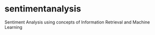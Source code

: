 # sentimentanalysis
Sentiment Analysis using concepts of Information Retrieval and Machine Learning
